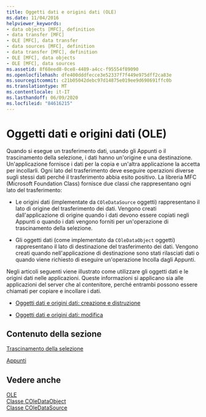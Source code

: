 ```yaml
---
title: Oggetti dati e origini dati (OLE)
ms.date: 11/04/2016
helpviewer_keywords:
- data objects [MFC], definition
- data transfer [MFC]
- OLE [MFC], data transfer
- data sources [MFC], definition
- data transfer [MFC], definition
- OLE [MFC], data objects
- OLE [MFC], data sources
ms.assetid: 8f68eed8-0ce8-4489-a4cc-f95554f89090
ms.openlocfilehash: dfe400dddfecce3e52337f7f449e975dff2ca83e
ms.sourcegitcommit: c21b05042debc97d14875e019ee9d698691ffc0b
ms.translationtype: MT
ms.contentlocale: it-IT
ms.lasthandoff: 06/09/2020
ms.locfileid: "84616215"
---
```

# <a name="data-objects-and-data-sources-ole"></a>Oggetti dati e origini dati (OLE)

Quando si esegue un trasferimento dati, usando gli Appunti o il trascinamento della selezione, i dati hanno un'origine e una destinazione. Un'applicazione fornisce i dati per la copia e un'altra applicazione la accetta per incollarli. Ogni lato del trasferimento deve eseguire operazioni diverse sugli stessi dati perché il trasferimento abbia esito positivo. La libreria MFC (Microsoft Foundation Class) fornisce due classi che rappresentano ogni lato del trasferimento:

- Le origini dati (implementate da `COleDataSource` oggetti) rappresentano il lato di origine del trasferimento dei dati. Vengono creati dall'applicazione di origine quando i dati devono essere copiati negli Appunti o quando i dati vengono forniti per un'operazione di trascinamento della selezione.

- Gli oggetti dati (come implementato da `COleDataObject` oggetti) rappresentano il lato di destinazione del trasferimento dei dati. Vengono creati quando nell'applicazione di destinazione sono stati rilasciati dati o quando viene richiesto di eseguire un'operazione Incolla dagli Appunti.

Negli articoli seguenti viene illustrato come utilizzare gli oggetti dati e le origini dati nelle applicazioni. Queste informazioni si applicano sia alle applicazioni del server che al contenitore, perché entrambi possono essere chiamati per copiare e incollare i dati.

- [Oggetti dati e origini dati: creazione e distruzione](data-objects-and-data-sources-creation-and-destruction.md)

- [Oggetti dati e origini dati: modifica](data-objects-and-data-sources-manipulation.md)

## <a name="in-this-section"></a>Contenuto della sezione

[Trascinamento della selezione](drag-and-drop-ole.md)

[Appunti](clipboard.md)

## <a name="see-also"></a>Vedere anche

[OLE](ole-in-mfc.md)<br/>
[Classe COleDataObject](reference/coledataobject-class.md)<br/>
[Classe COleDataSource](reference/coledatasource-class.md)

